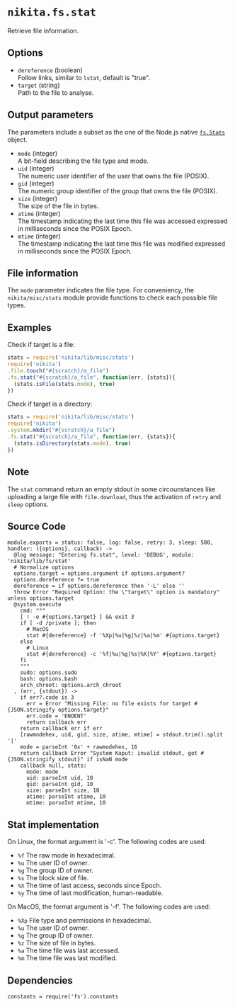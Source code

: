 
# `nikita.fs.stat`

Retrieve file information.

## Options

* `dereference` (boolean)   
  Follow links, similar to `lstat`, default is "true".
* `target` (string)   
  Path to the file to analyse.

## Output parameters

The parameters include a subset as the one of the Node.js native 
[`fs.Stats`](https://nodejs.org/api/fs.html#fs_class_fs_stats) object.

* `mode` (integer)   
  A bit-field describing the file type and mode.
* `uid` (integer)   
  The numeric user identifier of the user that owns the file (POSIX).
* `gid` (integer)   
  The numeric group identifier of the group that owns the file (POSIX).
* `size` (integer)   
  The size of the file in bytes.
* `atime` (integer)   
  The timestamp indicating the last time this file was accessed expressed in milliseconds since the POSIX Epoch.
* `mtime` (integer)   
  The timestamp indicating the last time this file was modified expressed in milliseconds since the POSIX Epoch.

## File information

The `mode` parameter indicates the file type. For conveniency, the 
`nikita/misc/stats` module provide functions to check each possible file types.

## Examples

Check if target is a file:

```js
stats = require('nikita/lib/misc/stats')
require('nikita')
.file.touch("#{scratch}/a_file")
.fs.stat("#{scratch}/a_file", function(err, {stats}){
  (stats.isFile(stats.mode), true)
})
```

Check if target is a directory:

```js
stats = require('nikita/lib/misc/stats')
require('nikita')
.system.mkdir("#{scratch}/a_file")
.fs.stat("#{scratch}/a_file", function(err, {stats}){
  (stats.isDirectory(stats.mode), true)
})
```

## Note

The `stat` command return an empty stdout in some circounstances like uploading
a large file with `file.download`, thus the activation of `retry` and `sleep`
options.

## Source Code

    module.exports = status: false, log: false, retry: 3, sleep: 500, handler: ({options}, callback) ->
      @log message: "Entering fs.stat", level: 'DEBUG', module: 'nikita/lib/fs/stat'
      # Normalize options
      options.target = options.argument if options.argument?
      options.dereference ?= true
      dereference = if options.dereference then '-L' else ''
      throw Error "Required Option: the \"target\" option is mandatory" unless options.target
      @system.execute
        cmd: """
        [ ! -e #{options.target} ] && exit 3
        if [ -d /private ]; then
          # MacOS
          stat #{dereference} -f '%Xp|%u|%g|%z|%a|%m' #{options.target}
        else
          # Linux
          stat #{dereference} -c '%f|%u|%g|%s|%X|%Y' #{options.target}
        fi
        """
        sudo: options.sudo
        bash: options.bash
        arch_chroot: options.arch_chroot
      , (err, {stdout}) ->
        if err?.code is 3
          err = Error "Missing File: no file exists for target #{JSON.stringify options.target}"
          err.code = 'ENOENT'
          return callback err
        return callback err if err
        [rawmodehex, uid, gid, size, atime, mtime] = stdout.trim().split '|'
        mode = parseInt '0x' + rawmodehex, 16
        return callback Error "System Kaput: invalid stdout, got #{JSON.stringify stdout}" if isNaN mode
        callback null, stats:
          mode: mode
          uid: parseInt uid, 10
          gid: parseInt gid, 10
          size: parseInt size, 10
          atime: parseInt atime, 10
          mtime: parseInt mtime, 10

## Stat implementation

On Linux, the format argument is '-c'. The following codes are used:

- `%f`  The raw mode in hexadecimal.
- `%u`  The user ID of owner.
- `%g`  The group ID of owner.
- `%s`  The block size of file.
- `%X`  The time of last access, seconds since Epoch.
- `%y`  The time of last modification, human-readable.

On MacOS, the format argument is '-f'. The following codes are used:

- `%Xp` File type and permissions in hexadecimal.
- `%u`  The user ID of owner.
- `%g`  The group ID of owner.
- `%z`  The size of file in bytes.
- `%a`  The time file was last accessed.
- `%m`  The time file was last modified.

## Dependencies

    constants = require('fs').constants
